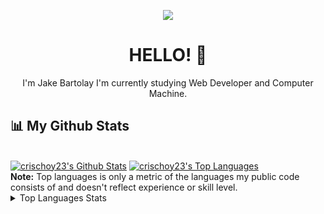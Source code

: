 <p align="center">
<a href="https://blk-jake.herokuapp.com/" title="jakebartolay">
<img align="center" src="https://c.tenor.com/oxJx8tZdKq0AAAAd/ben-10.gif"></a>
</p>
<h1 align="center">HELLO! 👋</h1>
<p align="center">
I'm Jake Bartolay I'm currently studying Web Developer and Computer Machine.
</p>

## 📊 My Github Stats

  <br/>
    <a href="https://github.com/jakebartolay/github-readme-stats"><img alt="crischoy23's Github Stats" src="https://github-readme-stats.vercel.app/api?username=crischoy23&show_icons=true&count_private=true&theme=react&hide_border=true&bg_color=0D1117" /></a>
  <a href="https://github.com/crischoy23/github-readme-stats"><img alt="crischoy23's Top Languages" src="https://github-readme-stats.vercel.app/api/top-langs/?username=crischoy23&langs_count=8&count_private=true&layout=compact&theme=react&hide_border=true&bg_color=0D1117" /></a>
  <br/>
  <b>Note:</b> Top languages is only a metric of the languages my public code consists of and doesn't reflect experience or skill level.

<details>
  <summary>Top Languages Stats</summary>
  <br>
  
  ![Jake's GitHub stats](https://github-readme-stats.vercel.app/api/top-langs/?username=jakebartolay&theme=merko)

</details>

<!--
**jakebartolay/jakebartolay** is a ✨ _special_ ✨ repository because its `README.md` (this file) appears on your GitHub profile.

Here are some ideas to get you started:

- 🔭 I’m currently working on ...
- 🌱 I’m currently learning ...
- 👯 I’m looking to collaborate on ...
- 🤔 I’m looking for help with ...
- 💬 Ask me about ...
- 📫 How to reach me: ...
- 😄 Pronouns: ...
- ⚡ Fun fact: ...
-->

